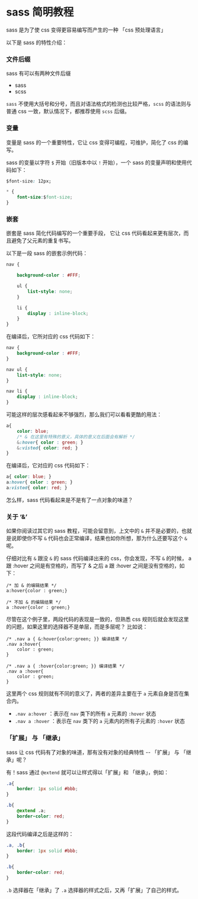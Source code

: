 # sass 简明教程

sass 是为了使 css 变得更容易编写而产生的一种 「css 预处理语言」

以下是 sass 的特性介绍：

### 文件后缀

sass 有可以有两种文件后缀
- sass
- scss

`sass` 不使用大括号和分号，而且对语法格式的检测也比较严格，`scss` 的语法则与普通 css 一致，默认情况下，都推荐使用 `scss` 后缀。

### 变量

变量是 sass 的一个重要特性，它让 css 变得可编程，可维护，简化了 css 的编写。

sass 的变量以字符 `$` 开始（旧版本中以 `!` 开始），一个 sass 的变量声明和使用代码如下：

```css
$font-size: 12px;

* {
    font-size:$font-size;
}
```

### 嵌套

嵌套是 sass 简化代码编写的一个重要手段， 它让 css 代码看起来更有层次，而且避免了父元素的重复书写。

以下是一段 sass 的嵌套示例代码：

```css
nav {

    background-color : #FFF; 

    ul {
        list-style: none;
    }

    li {
        display : inline-block;
    }
}
```

在编译后，它所对应的 css 代码如下：

```css
nav {
    background-color : #FFF;
}

nav ul {
    list-style: none;
}

nav li {
    display : inline-block;
}
```

可能这样的层次感看起来不够强烈，那么我们可以看看更酷的用法：

```css
a{
    color: blue;
    /* & 在这里有特殊的意义，具体的意义在后面会有解析 */
    &:hover{ color : green; }
    &:visted{ color: red; }
}
```

在编译后，它对应的 css 代码如下：

```css
a{ color: blue; }
a:hover{ color : green; }
a:visted{ color: red; }
```

怎么样，sass 代码看起来是不是有了一点对象的味道？

### 关于 ‘&’

如果你阅读过其它的 sass 教程，可能会留意到，上文中的 `&` 并不是必要的，也就是说即使你不写 `&` 
代码也会正常编译，结果也如你所想，那为什么还要写这个 `&` 呢。

仔细对比有 `&` 跟没 `&` 的 sass 代码编译出来的 css，你会发现，不写 `&` 的时候，
a 跟 :hover 之间是有空格的，而写了 & 之后 a 跟 :hover 之间是没有空格的，如下：

```
/* 加 & 的编辑结果 */
a:hover{color : green;}

/* 不加 & 的编辑结果 */
a :hover{color : green;}
```

尽管在这个例子里，两段代码的表现是一致的，但熟悉 css 规则后就会发现这里的问题，如果这里的选择器不是单层，而是多层呢？
比如说：

```
/* .nav a { &:hover{color:green; }} 编译结果 */
.nav a:hover{
    color : green;
}

/* .nav a { :hover{color:green; }} 编译结果 */
.nav a :hover{
    color : green;
}
```

这里两个 css 规则就有不同的意义了，两者的差异主要在于 `a` 元素自身是否在集合内。

- `.nav a:hover` ：表示在 `nav` 类下的所有 `a` 元素的 `:hover` 状态
- `.nav a :hover` ：表示在 `nav` 类下的 `a` 元素内的所有子元素的 `:hover` 状态

### 「扩展」 与 「继承」

sass 让 css 代码有了对象的味道，那有没有对象的经典特性 -- 「扩展」 与 「继承」呢？

有！sass 通过 `@extend` 就可以让样式得以「扩展」和 「继承」，例如：

```css
.a{
    border: 1px solid #bbb;
}

.b{
    @extend .a;
    border-color: red;
}
```

这段代码编译之后是这样的：

```css
.a, .b{
    border: 1px solid #bbb;
}

.b{
    border-color: red;
}
```

`.b` 选择器在「继承」了 `.a` 选择器的样式之后，又再「扩展」了自己的样式。

